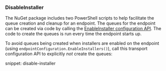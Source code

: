 
### DisableInstaller

The NuGet package includes two PowerShell scripts to help facilitate the queue creation and cleanup for an endpoint. The queues for the endpoint can be created via code by calling the [EnableInstaller configuration API](/nservicebus/operations/installers.md). The code to create the queues is run every time the endpoint starts up.

To avoid queues being created when installers are enabled on the endpoint (using `endpointConfiguration.EnableInstallers()`), call this transport configuration API to explicitly _not_ create the queues:
 
snippet: disable-installer

